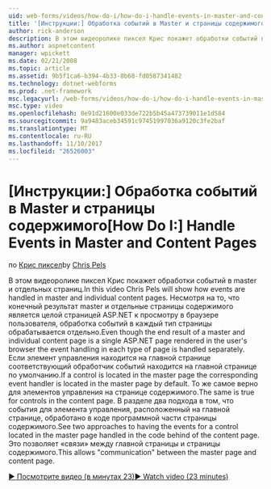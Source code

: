 ```yaml
---
uid: web-forms/videos/how-do-i/how-do-i-handle-events-in-master-and-content-pages
title: '[Инструкции:] Обработка событий в Master и страницы содержимого | Документы Microsoft'
author: rick-anderson
description: В этом видеоролике пиксел Крис покажет обработки событий в master и отдельных страниц. Несмотря на то что результат master и отдельных ко...
ms.author: aspnetcontent
manager: wpickett
ms.date: 02/21/2008
ms.topic: article
ms.assetid: 9b5f1ca6-b394-4b33-8b60-fd0587341482
ms.technology: dotnet-webforms
ms.prod: .net-framework
msc.legacyurl: /web-forms/videos/how-do-i/how-do-i-handle-events-in-master-and-content-pages
msc.type: video
ms.openlocfilehash: 0e91d21600e033de722b5b45a473739011e1d584
ms.sourcegitcommit: 9a9483aceb34591c97451997036a9120c3fe2baf
ms.translationtype: MT
ms.contentlocale: ru-RU
ms.lasthandoff: 11/10/2017
ms.locfileid: "26526003"
---
```

<a name="how-do-i-handle-events-in-master-and-content-pages"></a><span data-ttu-id="266c8-104">[Инструкции:] Обработка событий в Master и страницы содержимого</span><span class="sxs-lookup"><span data-stu-id="266c8-104">[How Do I:] Handle Events in Master and Content Pages</span></span>
====================
<span data-ttu-id="266c8-105">по [Крис пиксел](https://twitter.com/chrispels)</span><span class="sxs-lookup"><span data-stu-id="266c8-105">by [Chris Pels](https://twitter.com/chrispels)</span></span>

<span data-ttu-id="266c8-106">В этом видеоролике пиксел Крис покажет обработки событий в master и отдельных страниц.</span><span class="sxs-lookup"><span data-stu-id="266c8-106">In this video Chris Pels will show how events are handled in master and individual content pages.</span></span> <span data-ttu-id="266c8-107">Несмотря на то, что конечный результат master и отдельные страницы содержимого является целой страницей ASP.NET к просмотру в браузере пользователя, обработка событий в каждый тип страницы обрабатывается отдельно.</span><span class="sxs-lookup"><span data-stu-id="266c8-107">Even though the end result of a master and individual content page is a single ASP.NET page rendered in the user's browser the event handling in each type of page is handled separately.</span></span> <span data-ttu-id="266c8-108">Если элемент управления находится на главной странице соответствующий обработчик событий находится на главной странице по умолчанию.</span><span class="sxs-lookup"><span data-stu-id="266c8-108">If a control is located in the master page the corresponding event handler is located in the master page by default.</span></span> <span data-ttu-id="266c8-109">То же самое верно для элементов управления на странице содержимого.</span><span class="sxs-lookup"><span data-stu-id="266c8-109">The same is true for controls in the content page.</span></span> <span data-ttu-id="266c8-110">В разделе два подхода в том, что события для элемента управления, расположенный на главной странице, обработано в коде программной части страницы содержимого.</span><span class="sxs-lookup"><span data-stu-id="266c8-110">See two approaches to having the events for a control located in the master page handled in the code behind of the content page.</span></span> <span data-ttu-id="266c8-111">Это позволяет «связи» между главной страницы и страницы содержимого.</span><span class="sxs-lookup"><span data-stu-id="266c8-111">This allows "communication" between the master page and content page.</span></span>

[<span data-ttu-id="266c8-112">&#9654; Посмотрите видео (в минутах 23)</span><span class="sxs-lookup"><span data-stu-id="266c8-112">&#9654; Watch video (23 minutes)</span></span>](https://channel9.msdn.com/Blogs/ASP-NET-Site-Videos/how-do-i-handle-events-in-master-and-content-pages)
